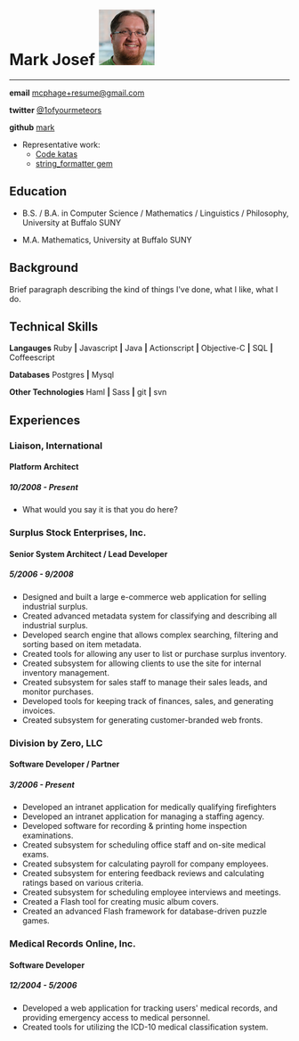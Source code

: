 # Mark Josef  ![Photo](headshot-100x100.png)
---
**email** [mcphage+resume@gmail.com](mailto:mcphage+resume@gmail.com)

**twitter** [@1ofyourmeteors](http://twitter.com/1ofyourmeteors)

**github** [mark](http://www.github.com/mark)

* Representative work:
	* [Code katas](http://github.com/mark/katas)
	* [string_formatter gem](http://github.com/mark/string_formatter)

## Education

* B.S. / B.A. in Computer Science / Mathematics / Linguistics / Philosophy, University at Buffalo SUNY

* M.A. Mathematics, University at Buffalo SUNY

## Background

Brief paragraph describing the kind of things I've done, what I like, what I do.

## Technical Skills

**Langauges** Ruby **|** Javascript **|** Java **|** Actionscript **|** Objective-C **|** SQL **|** Coffeescript

**Databases** Postgres **|** Mysql

**Other Technologies** Haml **|** Sass **|** git **|** svn

## Experiences

### Liaison, International
#### Platform Architect
##### 10/2008 - Present

* What would you say it is that you do here?

### Surplus Stock Enterprises, Inc.
#### Senior System Architect / Lead Developer
##### 5/2006 - 9/2008

* Designed and built a large e-commerce web application for selling industrial surplus.
* Created advanced metadata system for classifying and describing all industrial surplus.
* Developed search engine that allows complex searching, filtering and sorting based on item metadata.
* Created tools for allowing any user to list or purchase surplus inventory.
* Created subsystem for allowing clients to use the site for internal inventory management.
* Created subsystem for sales staff to manage their sales leads, and monitor purchases.
* Developed tools for keeping track of finances, sales, and generating invoices.
* Created subsystem for generating customer-branded web fronts.

### Division by Zero, LLC
#### Software Developer / Partner
##### 3/2006 - Present

* Developed an intranet application for medically qualifying firefighters
* Developed an intranet application for managing a staffing agency.
* Developed software for recording & printing home inspection examinations.
* Created subsystem for scheduling office staff and on-site medical exams.
* Created subsystem for calculating payroll for company employees.
* Created subsystem for entering feedback reviews and calculating ratings based on various criteria. 
* Created subsystem for scheduling employee interviews and meetings.
* Created a Flash tool for creating music album covers.
* Created an advanced Flash framework for database-driven puzzle games.

### Medical Records Online, Inc.
#### Software Developer
##### 12/2004 - 5/2006

* Developed a web application for tracking users' medical records, and providing emergency access to medical personnel.
* Created tools for utilizing the ICD-10 medical classification system.
